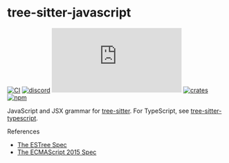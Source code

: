 # tree-sitter-javascript

[![CI][ci]](https://github.com/tree-sitter/tree-sitter-javascript/actions/workflows/ci.yml)
[![discord][discord]](https://discord.gg/w7nTvsVJhm)
[![matrix][matrix]](https://matrix.to/#/#tree-sitter-chat:matrix.org)
[![crates][crates]](https://crates.io/crates/tree-sitter-javascript)
[![npm][npm]](https://www.npmjs.com/package/tree-sitter-javascript)

JavaScript and JSX grammar for [tree-sitter][]. For TypeScript, see [tree-sitter-typescript][].

[tree-sitter]: https://github.com/tree-sitter/tree-sitter
[tree-sitter-typescript]: https://github.com/tree-sitter/tree-sitter-typescript

References

- [The ESTree Spec](https://github.com/estree/estree)
- [The ECMAScript 2015 Spec](http://www.ecma-international.org/ecma-262/6.0/)

[ci]: https://img.shields.io/github/actions/workflow/status/tree-sitter/tree-sitter-javascript/ci.yml?logo=github&label=CI
[discord]: https://img.shields.io/discord/1063097320771698699?logo=discord&label=discord
[matrix]: https://img.shields.io/matrix/tree-sitter-chat%3Amatrix.org?logo=matrix&label=matrix
[npm]: https://img.shields.io/npm/v/tree-sitter-javascript?logo=npm
[crates]: https://img.shields.io/crates/v/tree-sitter-javascript?logo=rust
